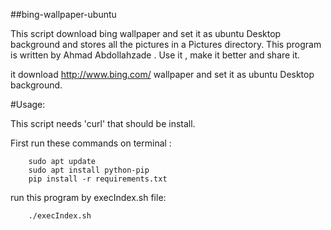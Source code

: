 ##bing-wallpaper-ubuntu

This script download bing wallpaper and set it as ubuntu Desktop background and stores all the pictures in a Pictures directory.
This program is written by Ahmad Abdollahzade . Use it , make it better and share it. 

it download http://www.bing.com/ wallpaper and set it as ubuntu Desktop background.

#Usage:

This script needs 'curl' that should be install.

First run these commands on terminal :
```
    sudo apt update
    sudo apt install python-pip
    pip install -r requirements.txt
```

run this program by execIndex.sh file:
```
    ./execIndex.sh
```


